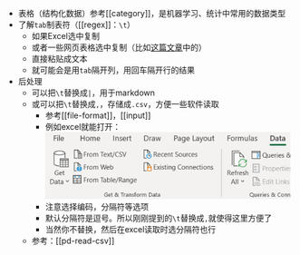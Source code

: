 - 表格（结构化数据）参考[[category]]，是机器学习、统计中常用的数据类型
- 了解`tab`制表符（[[regex]]：`\t`）
  - 如果Excel选中复制
  - 或者一些网页表格选中复制（比如[这篇文章](https://wires.onlinelibrary.wiley.com/doi/full/10.1002/wcms.1608#:~:text=Generative%20models%20offer%20a%20promising,that%20will%20satisfy%20those%20properties%3F)中的）
  - 直接粘贴成文本
  - 就可能会是用`tab`隔开列，用回车隔开行的结果
- 后处理
  - 可以把`\t`替换成`|`，用于markdown
  - 或可以把`\t`替换成`,`，存储成`.csv`，方便一些软件读取
    - 参考[[file-format]]，[[input]]
    - 例如excel就能打开：![](from-csv.png)
    - 注意选择编码，分隔符等选项
    - 默认分隔符是逗号。所以刚刚提到的`\t`替换成`,`就使得这里方便了
    - 当然你不替换，然后在excel读取时选分隔符也行
  - 参考：[[pd-read-csv]]